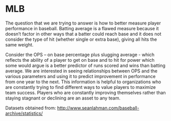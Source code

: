 # MLB

The question that we are trying to answer is how to better measure player performance in baseball.  Batting average is a flawed measure because it doesn’t factor in other ways that a batter could reach base and it does not consider the type of hit (whether single or extra base), giving all hits the same weight.     

Consider the OPS – on base percentage plus slugging average - which reflects the ability of a player to get on base and to hit for power  which some would argue is a better predictor of runs scored and wins than batting average. We are interested in seeing relationships between OPS and the various parameters and using it to predict improvement in performance from one year to the next.  This information is helpful to organizations who are constantly trying to find different ways to value players to maximize team success.  Players who are constantly improving themselves rather than staying stagnant or declining are an asset to any team.  

Datasets obtained from:  http://www.seanlahman.com/baseball-archive/statistics/

